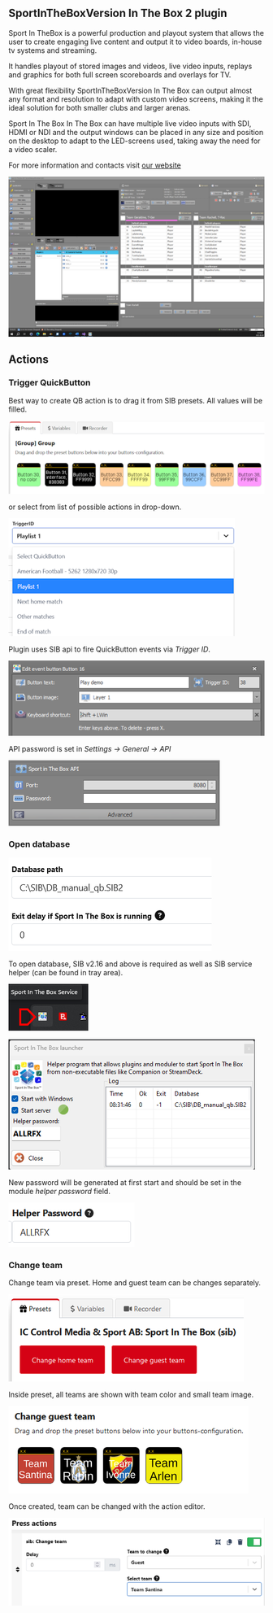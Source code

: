 ## SportInTheBoxVersion In The Box 2 plugin

Sport In TheBox is a powerful production and playout system that allows the user to create engaging live content and output it to video boards, in-house tv systems and streaming.

It handles playout of stored images and videos, live video inputs, replays and graphics for both full screen scoreboards and overlays for TV.


With great flexibility SportInTheBoxVersion In The Box can output almost any format and resolution to adapt with custom video screens, making it the ideal solution for both smaller clubs and larger arenas.


Sport In The Box In The Box can have multiple live video inputs with SDI, HDMI or NDI and the output windows can be placed in any size and position on the desktop to adapt to the LED-screens used, taking away the need for a video scaler.

For more information and contacts visit [our website](https://www.iccmediasport.com/en/sport-in-the-box/)

![main_form](sibMainForm.png)

## Actions

### Trigger QuickButton

Best way to create QB action is to drag it from SIB presets.
All values will be filled.

![preset_start_qb.png](preset_start_qb.png)

or select from list of possible actions in drop-down.

![action_trigger_qb.png](action_trigger_qb.png)

Plugin uses SIB api to fire QuickButton events via *Trigger ID*.

![qb_trigger_id](sibQuickButtonsTriggerId.png)

API password is set in *Settings -> General -> API*

![sib_api_pass](sibApiPass.png)

### Open database

![action_open_db.png](action_open_db.png)

To open database, SIB v2.16 and above is required as well as SIB service
helper (can be found in tray area).

![sib_helper_tray.png](sib_helper_tray.png)

![sib_helper.png](sib_helper.png)

New password will be generated at first start and should
be set in the module *helper password* field.

![cmp_helper_pass.png](cmp_helper_pass.png)

### Change team

Change team via preset. Home and guest team can be changes separately.

![preset_teams.png](preset_teams.png)

Inside preset, all teams are shown with team color and small team image.

![preset_team_select.png](preset_team_select.png)

Once created, team can be changed with the action editor.

![action_change_team.png](action_change_team.png)
